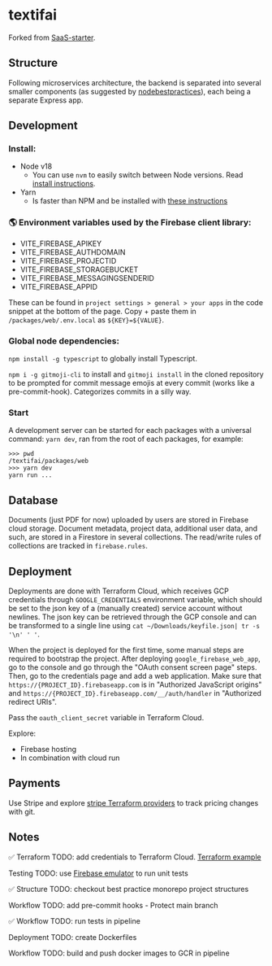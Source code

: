 # textifai

Forked from [SaaS-starter](https://github.com/danielsteman/saas-starter).

## Structure

Following microservices architecture, the backend is separated into several smaller components (as suggested by [nodebestpractices](https://github.com/goldbergyoni/nodebestpractices/blob/master/sections/projectstructre/breakintcomponents.md)), each being a separate Express app.

## Development

### Install:

- Node v18
  - You can use `nvm` to easily switch between Node versions. Read [install instructions](https://github.com/nvm-sh/nvm).
- Yarn
  - Is faster than NPM and be installed with [these instructions](https://classic.yarnpkg.com/lang/en/docs/install/#windows-stable)

### 🌎 Environment variables used by the Firebase client library:

- VITE_FIREBASE_APIKEY
- VITE_FIREBASE_AUTHDOMAIN
- VITE_FIREBASE_PROJECTID
- VITE_FIREBASE_STORAGEBUCKET
- VITE_FIREBASE_MESSAGINGSENDERID
- VITE_FIREBASE_APPID

These can be found in `project settings > general > your apps` in the code snippet at the bottom of the page. Copy + paste them in `/packages/web/.env.local` as `${KEY}=${VALUE}`.

### Global node dependencies:

`npm install -g typescript` to globally install Typescript.

`npm i -g gitmoji-cli` to install and `gitmoji install` in the cloned repository to be prompted for commit message emojis at every commit (works like a pre-commit-hook). Categorizes commits in a silly way.

### Start

A development server can be started for each packages with a universal command: `yarn dev`, ran from the root of each packages, for example:

```
>>> pwd
/textifai/packages/web
>>> yarn dev
yarn run ...
```

## Database

Documents (just PDF for now) uploaded by users are stored in Firebase cloud storage. Document metadata, project data, additional user data, and such, are stored in a Firestore in several collections. The read/write rules of collections are tracked in `firebase.rules`.

## Deployment

Deployments are done with Terraform Cloud, which receives GCP credentials through `GOOGLE_CREDENTIALS` environment variable, which should be set to the json key of a (manually created) service account without newlines. The json key can be retrieved through the GCP console and can be transformed to a single line using `cat ~/Downloads/keyfile.json| tr -s '\n' ' '`.

When the project is deployed for the first time, some manual steps are required to bootstrap the project. After deploying `google_firebase_web_app`, go to the console and go through the "OAuth consent screen page" steps. Then, go to the credentials page and add a web application. Make sure that `https://{PROJECT_ID}.firebaseapp.com` is in "Authorized JavaScript origins" and `https://{PROJECT_ID}.firebaseapp.com/__/auth/handler` in "Authorized redirect URIs".

Pass the `oauth_client_secret` variable in Terraform Cloud.

Explore:

- Firebase hosting
- In combination with cloud run

## Payments

Use Stripe and explore [stripe Terraform providers](https://github.com/franckverrot/terraform-provider-stripe) to track pricing changes with git. 

## Notes

✅ Terraform TODO: add credentials to Terraform Cloud.
[Terraform example](https://gist.github.com/Zebreus/906b8870e49586adfe8bd7bbff43f0a8)

Testing TODO: use [Firebase emulator](https://firebase.google.com/docs/rules/unit-tests) to run unit tests

✅ Structure TODO: checkout best practice monorepo project structures

Workflow TODO: add pre-commit hooks - Protect main branch

✅ Workflow TODO: run tests in pipeline

Deployment TODO: create Dockerfiles

Workflow TODO: build and push docker images to GCR in pipeline


